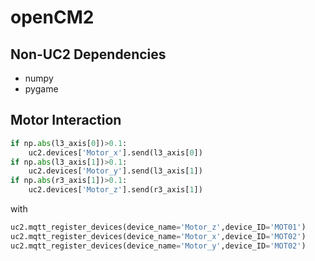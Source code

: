 # openCM2

## Non-UC2 Dependencies 
- numpy
- pygame 

## Motor Interaction
```python
if np.abs(l3_axis[0])>0.1:
    uc2.devices['Motor_x'].send(l3_axis[0])
if np.abs(l3_axis[1])>0.1:
    uc2.devices['Motor_y'].send(l3_axis[1])                
if np.abs(r3_axis[1])>0.1:
    uc2.devices['Motor_z'].send(r3_axis[1])
```

with 
```python
uc2.mqtt_register_devices(device_name='Motor_z',device_ID='MOT01')
uc2.mqtt_register_devices(device_name='Motor_x',device_ID='MOT02')
uc2.mqtt_register_devices(device_name='Motor_y',device_ID='MOT02')
```
